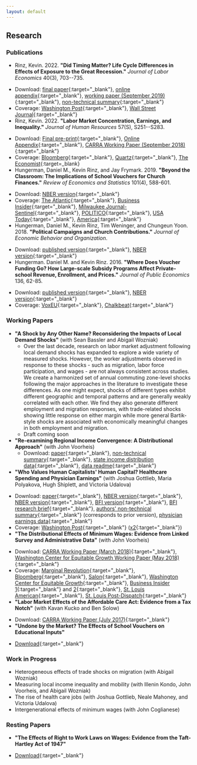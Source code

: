 ```yaml
---
layout: default
---
```


## Research

### Publications
- Rinz, Kevin. 2022. **"Did Timing Matter? Life Cycle Differences in Effects of Exposure to the Great Recession."** _Journal of Labor Economics_ 40(3), 703--735.
<!--  - _I estimate the effects of exposure to the Great Recession on employment and earnings for groups defined by year of birth over the 10 years following the beginning of the recession. Younger workers experience the largest earnings losses in percentage terms (up to 13%), in part because they remain less likely to work for high-paying employers even as their overall employment recovers more quickly than that of older workers._ -->
  - Download: [final paper](recession.pdf){:target="_blank"}, [online appendix](recession_appendix.pdf){:target="_blank"}, [working paper (September 2019)](recession_wp.pdf){:target="_blank"}, [non-technical summary](recession_summary.pdf){:target="_blank"}
  - Coverage: [Washington Post](https://www.washingtonpost.com/business/2020/05/27/millennial-recession-covid/){:target="_blank"}, [Wall Street Journal](https://www.wsj.com/articles/millennials-covid-financial-crisis-fall-behind-jobless-11596811470){:target="_blank"}
- Rinz, Kevin. 2022. **"Labor Market Concentration, Earnings, and Inequality."** _Journal of Human Resources_ 57(S), S251--S283.
<!--  - _I document trends in local industrial concentration from 1976 through 2015 and estimate effects of concentration on earnings outcomes. Local concentration generally declined over that period, unlike national concentration, which declined sharply in the early 1980s before increasing to nearly its original level beginning around 1990. Increased local concentration reduces earnings and increases inequality. Because average concentration has fallen, the 90/10 earnings ratio was six percent lower and earnings one percent higher in 2015 than they would have been if local concentration were at its 1976 level. Most demographic subgroups experience mean earnings reductions, and all experience increases in inequality._ -->
  - Download: [Final pre-print](concentration.pdf){:target="_blank"}, [Online Appendix](concentration_appendix.pdf){:target="_blank"}, [CARRA Working Paper (September 2018)](concentration_wp.pdf){:target="_blank"}
  - Coverage: [Bloomberg](https://www.bloomberg.com/view/articles/2018-10-02/monopolists-hit-a-wall-in-local-markets){:target="_blank"}, [Quartz](https://qz.com/1476480/fear-mononoplies/){:target="_blank"}, [The Economist](https://www.economist.com/the-economist-explains/2021/08/11/are-labour-markets-becoming-less-competitive){:target=_blank}
- Hungerman, Daniel M., Kevin Rinz, and Jay Frymark. 2019. **"Beyond the Classroom: The Implications of School Vouchers for Church Finances."** _Review of Economics and Statistics_ 101(4), 588-601.
<!--  - _Governments have used vouchers to spend billions of dollars on private education; much of this spending has gone to religiously-affiliated schools. We explore the possibility that vouchers could create a financial windfall for religious organizations operating private schools and in doing so impact the spiritual, moral, and social fabric of communities. We use a dataset of Catholic-parish finances from Milwaukee that includes information on both Catholic schools and the parishes that run them. We show that vouchers are now a dominant source of funding for many churches; parishes in our sample running voucher-accepting schools get more revenue from vouchers than from worshipers. We also find that voucher expansion prevents church closures and mergers. Despite these results, we fail to find evidence that vouchers promote religious behavior: voucher expansion causes significant declines in church donations and church spending on non-educational religious purposes. The meteoric growth of vouchers appears to offer financial stability for congregations while at the same time diminishing their religious activities._ -->
  - Download: [NBER version](http://www.nber.org/papers/w23159){:target="_blank"}
  - Coverage: [The Atlantic](https://www.theatlantic.com/education/archive/2017/02/the-catholic-schools-saved-by-vouchers/516888/){:target="_blank"}, [Business Insider](http://www.businessinsider.com/catholic-schools-voucher-programs-study-2017-2/){:target="_blank"}, [Milwaukee Journal-Sentinel](https://www.jsonline.com/story/news/education/2017/02/14/study-vouchers-kept-milwaukee-catholic-parishes-open-but-cost-religious-activity/97855218/){:target="_blank"}, [POLITICO](https://www.politico.com/tipsheets/morning-education/2017/02/school-vouchers-diminish-churches-religious-activities-218734){:target="_blank"}, [USA Today](https://www.usatoday.com/story/news/2017/02/14/study-vouchers-kept-catholic-parishes-open-but-cost-religious-activity/97915968/){:target="_blank"}, [America](https://www.americamagazine.org/politics-society/2017/03/01/what-trumps-call-vouchers-could-mean-catholic-schools){:target="_blank"}
- Hungerman, Daniel M., Kevin Rinz, Tim Weninger, and Chungeun Yoon. 2018. **"Political Campaigns and Church Contributions."** _Journal of Economic Behavior and Organization_.
<!--  - _We combine a new dataset of weekly Catholic church donations with a new dataset of presidential-election campaign stops to explore the impact of stops on donations. We find that stops increase donations, with a campaign stop generating 2 percent more donations in the following week. Our results suggest that this effect is of short duration. Further, it does not appear to vary based on the political language used by the parish in its own church bulletins. However, the effect does appear to vary based on the religiosity of the candidates themselves, with Catholic candidates generating the largest increases._ -->
  - Download: [published version](https://www.sciencedirect.com/science/article/pii/S0167268118302531){:target="_blank"}, [NBER version](http://www.nber.org/papers/w24374){:target="_blank"}
- Hungerman. Daniel M. and Kevin Rinz. 2016. **"Where Does Voucher Funding Go? How Large-scale Subsidy Programs Affect Private-school Revenue, Enrollment, and Prices."** _Journal of Public Economics_ 136, 62-85.
<!--  - _Using a new dataset constructed from nonprofit tax-returns, this paper explores how vouchers and other large- scale programs subsidizing private school attendance have affected the fiscal outcomes of private schools and the affordability of a private education. We find that subsidy programs created a large transfer of public funding to private schools, suggesting that every dollar of funding increased revenue by a dollar or more. Turning to the incidence of subsidies and the impact of subsidies on enrollment, our findings depend on the type of program introduced: programs that restrict eligibility to certain groups of students create large enrollment gains but no change in price, while programs that offer unrestricted subsidies lead to price increases but no change in enrollment. We calculate elasticities of demand and supply for private schools, and discuss welfare effects._ -->
  - Download: [published version](https://www.sciencedirect.com/science/article/abs/pii/S0047272716000426){:target="_blank"}, [NBER version](http://www.nber.org/papers/w21687){:target="_blank"}
  - Coverage: [VoxEU](https://voxeu.org/article/effects-private-school-subsidy-programmes-school-revenue-and-enrolment){:target="_blank"}, [Chalkbeat](https://www.chalkbeat.org/posts/us/2017/07/30/do-vouchers-actually-expand-school-choice-not-necessarily-it-depends-on-how-theyre-designed/){:target="_blank"}

### Working Papers
- **"A Shock by Any Other Name? Reconsidering the Impacts of Local Demand Shocks"** (with Sean Bassler and Abigail Wozniak)
  - Over the last decade, research on labor market adjustment following local demand shocks has expanded to explore a wide variety of measured shocks. However, the worker adjustments observed in response to these shocks - such as migration, labor force participation, and wages - are not always consistent across studies. We create a harmonized set of annual commuting zone-level shocks following the major approaches in the literature to investigate these differences. As one might expect, shocks of different types exhibit different geographic and temporal patterns and are generally weakly correlated with each other. We find they also generate different employment and migration responses, with trade-related shocks showing little response on either margin while more general Bartik-style shocks are associated with economically meaningful changes in both employment and migration.
  - Draft coming soon
- **"Re-examining Regional Income Convergence: A Distributional Approach"** (with John Voorheis)
  - Download: [paper](convergence.pdf){:target="_blank"}, [non-technical summary](convergence_summary.pdf){:target="_blank"}, [state income distribution data](./data/state_income_data.zip){:target="_blank"}, [data readme](./data/state_income_data_readme.pdf){:target="_blank"}
- **"Who Values Human Capitalists' Human Capital? Healthcare Spending and Physician Earnings"** (with Joshua Gottlieb, Maria Polyakova, Hugh Shiplett, and Victoria Udalova)
<!--  - _Is government guiding the invisible hand at the top of the labor market? We study this question among physicians, the most common occupation among the top one percent of income earners, and whose billings comprise one-fifth of healthcare spending. We use a novel linkage of population-wide tax records with the administrative registry of all physicians in the U.S. to study the characteristics of these high earnings, and  the influence of government payments in particular. We find a major role for government on the margin, with half of direct changes to government reimbursement rates flowing directly into physicians' incomes. These policies move physicians' relative and absolute incomes more than any reasonable changes to marginal tax rates. At the same time, the overall level of physician earnings can largely be explained by labor market fundamentals of long work and training hours. Competing occupations also pay well and provide a natural lower bound for physician earnings. We conclude that government plays a major role in determining the value of physicians' human capital, but it is unrealistic to use this power to reduce healthcare spending substantially._ -->
  - Download: [paper](physicians.pdf){:target="_blank"}, [NBER version](https://www.nber.org/papers/w31469.pdf){:target="_blank"}, [NBER version](https://www.nber.org/papers/w31469.pdf){:target="_blank"}, [BFI version](https://bfi.uchicago.edu/wp-content/uploads/2023/07/BFI_WP_2023-95.pdf){:target="_blank"}, [BFI research brief](https://bfi.uchicago.edu/wp-content/uploads/2023/07/Who-Values-Human-Capitalists-Human-Capital.pdf){:target="_blank"}, [authors' non-technical summary](physicians_summary.pdf){:target="_blank"} (corresponds to prior version), [physician earnings data](.data/physician_earnings_data.zip){:target="_blank"}
  - Coverage: [Washington Post](https://www.washingtonpost.com/business/2023/08/04/doctor-pay-shortage/){:target="_blank"} ([x2](https://www.washingtonpost.com/business/2023/08/11/doctor-pay-geography/){:target="_blank"})
- **"The Distributional Effects of Minimum Wages: Evidence from Linked Survey and Administrative Data"** (with John Voorheis)
<!--  - _States and localities are increasingly experimenting with higher minimum wages in response to rising income inequality and stagnant economic mobility, but commonly used public datasets offer limited opportunities to evaluate the extent to which such changes affect earnings growth. We use administrative earnings data from the Social Security Administration linked to the Current Population Survey to overcome important limitations of public data and estimate effects of the minimum wage on growth incidence curves and income mobility profiles, providing insight into how cross-sectional effects of the minimum wage on earnings persist over time. Under both approaches, we find that raising the minimum wage increases earnings growth at the bottom of the distribution, and those effects persist and indeed grow in magnitude over several years. This finding is robust to a variety of specifications, including alternatives commonly used in the literature on employment effects of the minimum wage. Instrumental variables and subsample analyses indicate that geographic mobility likely contributes to the effects we identify. Extrapolating from our estimates suggests that a minimum wage increase comparable in magnitude to the increase experienced in Seattle between 2013 and 2016 would have blunted some, but not nearly all, of the worst income losses suffered at the bottom of the income distribution during the Great Recession._ -->
  - Download: [CARRA Working Paper (March 2018)](minwage.pdf){:target="_blank"}, [Washington Center for Equitable Growth Working Paper (May 2018)](http://cdn.equitablegrowth.org/wp-content/uploads/2018/05/14120419/051518-WP-distributional-minimum-wage.pdf){:target="_blank"}
  - Coverage: [Marginal Revolution](https://marginalrevolution.com/marginalrevolution/2018/04/new-census-study-minimum-wage.html){:target="_blank"}, [Bloomberg](https://www.bloomberg.com/view/articles/2018-04-05/supply-and-demand-does-a-poor-job-of-explaining-depressed-wages){:target="_blank"}, [Salon](https://www.salon.com/2018/04/07/massive-minimum-wage-study-finds-significant-gains-for-low-income-workers-and-few-downsides_partner/){:target="_blank"}, [Washington Center for Equitable Growth](http://equitablegrowth.org/equitablog/value-added/new-research-indicates-that-minimum-wage-increases-appear-to-benefit-all-low-income-u-s-workers-over-time/){:target="_blank"}, [Business Insider 1](https://www.businessinsider.com/minimum-wage-us-census-bureau-study-2018-9){:target="_blank"} and [2](https://markets.businessinsider.com/news/stocks/nick-hanauer-why-raise-minimum-wage-across-america-2018-9-1027580541){:target="_blank"}, [St. Louis American](http://www.stlamerican.com/news/editorials/the-american-endorses-a-yes-vote-on-proposition-b/article_8102dd84-bc6e-11e8-97f5-672a6c79ad9e.html){:target="_blank"}, [St. Louis Post-Dispatch](https://www.stltoday.com/opinion/editorial/editorial-vote-yes-on-missouri-proposition-b-to-raise-the/article_9ab1cfa6-520e-53f0-8cde-0760384b0640.html){:target="_blank"}
- **"Labor Market Effects of the Affordable Care Act: Evidence from a Tax Notch"** (with Kavan Kucko and Ben Solow)
<!--  - _States that declined to raise their Medicaid income eligibility cutoffs to 138 percent of the federal poverty level (FPL) under the Affordable Care Act (ACA) created a “coverage gap” between their existing, often much lower Medicaid eligibility cutoffs and the FPL, the lowest level of income at which the ACA provides refundable, advanceable “premium tax credits” to subsidize the purchase of private insurance. Lacking access to any form of subsidized health insurance, residents of those states with income in that range face a strong incentive, in the form of a large upward notch in post-tax income at the FPL, to increase their earnings and obtain the premium tax credit. We investigate the extent to which they respond to that incentive. Using the universe of tax returns, we document bunching in the income distribution surrounding this notch. Consistent with Saez (2010), we find that bunching occurs only among filers with self-employment income. Specifically, filers without children and married filers with two or three children consistently exhibit significant bunching. Analysis of tax data linked to labor supply measures from the American Community Survey, however, suggests that this bunching likely reflects a change in reported income rather than a change in true labor supply. We find no evidence that wage and salary workers adjust their labor supply in response to increased availability of directly-purchased health insurance._ -->
  - Download: [CARRA Working Paper (July 2017)](aca.pdf){:target="_blank"}
- **"Undone by the Market? The Effects of School Vouchers on Educational Inputs"**
<!--  - _By altering the market for private schooling, large-scale school voucher programs may have effects on the educational experience of private school students beyond the effects of small-scale programs. Using eight large, state-level, voucher-style programs adopted between the late 1990s and mid-2000s and a unique dataset on school expenditures and teacher compensation, I estimate the effects of vouchers on educational inputs experienced by students in private school. Large-scale, voucher-style programs alter the inputs students experience in ways that tend to worsen the experience of black students while improving the experience of white students. These effects are driven by changes in inputs deployed at newly established schools. Back-of-the-envelope calculations indicate that the market effects of vouchers are large enough to substantially reduce the benefits of moving from public to private school for black students, reversing more than 100 percent of the gains in student-teacher ratio, 87 percent of the gain in per-teacher compensation, and 51 percent of the gain in instructional hours. My estimates suggest that extrapolation from prior studies may be inappropriate when considering how larger programs affect students._ -->
  - [Download](./jmp.pdf){:target="_blank"}

### Work in Progress
- Heterogeneous effects of trade shocks on migration (with Abigail Wozniak)
- Measuring local income inequality and mobility (with Illenin Kondo, John Voorheis, and Abigail Wozniak)
- The rise of health care jobs (with Joshua Gottlieb, Neale Mahoney, and Victoria Udalova)
- Intergenerational effects of minimum wages (with John Coglianese)

### Resting Papers
- **"The Effects of Right to Work Laws on Wages: Evidence from the Taft-Hartley Act of 1947"**
<!--  - _This paper uses the details of an historical setting in which the introduction of “right to work” laws was arguably exogenous – the period following the passage of the Taft-Hartley Act in 1947 – to produce credibly identified estimates of the effects of these laws on wages. The average effect of right to work laws on wages across all sectors of the economy is likely small and slightly negative. Some evidence indicates wage effects are more negative within the highly unionized sector._ -->
  - [Download](./rtw.pdf){:target="_blank"}
